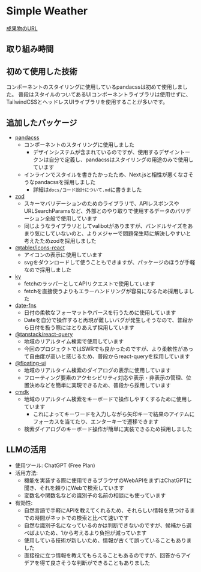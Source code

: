 # Simple Weather

[成果物のURL](https://simple-weather-steel.vercel.app/)

## 取り組み時間

## 初めて使用した技術

コンポーネントのスタイリングに使用しているpandacssは初めて使用しました。
普段はスタイルのついてあるUIコンポーネントライブラリは使用せずに、TailwindCSSとヘッドレスUIライブラリを使用することが多いです。

## 追加したパッケージ

- [pandacss](https://panda-css.com/)
    - コンポーネントのスタイリングに使用しました
        - デザインシステムが含まれているのですが、使用するデザイントークンは自分で定義し、pandacssはスタイリングの用途のみで使用しています
    - インラインでスタイルを書きたかったため、Next.jsと相性が悪くなさそうなpandacssを採用しました
        - 詳細は`docs/コード設計について.md`に書きました
- [zod](https://zod.dev/)
    - スキーマバリデーションのためのライブラリで、APIレスポンスやURLSearchParamsなど、外部とのやり取りで使用するデータのバリデーション全般で使用しています
    - 同じようなライブラリとしてvalibotがありますが、バンドルサイズをあまり気にしていないのと、よりメジャーで問題発生時に解決しやすいと考えたためzodを採用しました
- [@tabler/icons-react](https://tabler.io/icons)
    - アイコンの表示に使用しています
    - svgをダウンロードして使うこともできますが、パッケージのほうが手軽なので採用しました
- [ky](https://github.com/sindresorhus/ky)
    - fetchのラッパーとしてAPIリクエストで使用しています
    - fetchを直接使うよりもエラーハンドリングが容易になるため採用しました
- [date-fns](https://date-fns.org/)
    - 日付の柔軟なフォーマットやパースを行うために使用しています
    - Dateを自分で操作すると再現が難しいバグが発生しそうなので、普段から日付を扱う際にはとりあえず採用しています
- [@tanstack/react-query](https://tanstack.com/query/v5)
    - 地域のリアルタイム検索で使用しています
    - 今回のプロジェクトではSWRでも良かったのですが、より柔軟性があって自由度が高いと感じるため、普段からreact-queryを採用しています
- [@floating-ui](https://floating-ui.com/)
    - 地域のリアルタイム検索のダイアログの表示に使用しています
    - フローティング要素のアクセシビリティ対応や表示・非表示の管理、位置決めなどを簡単に実現できるため、普段から採用しています
- [cmdk](https://cmdk.paco.me/)
    - 地域のリアルタイム検索をキーボードで操作しやすくするために使用しています
        - これによってキーワードを入力しながら矢印キーで結果のアイテムにフォーカスを当てたり、エンターキーで遷移できます
    - 検索ダイアログのキーボード操作が簡単に実装できるため採用しました

## LLMの活用

- 使用ツール: ChatGPT (Free Plan)
- 活用方法:
    - 機能を実装する際に使用できるブラウザのWebAPIをまずはChatGPTに聞き、それを頼りにWebで検索しています
    - 変数名や関数名などの識別子の名前の相談にも使っています
- 有効性:
    - 自然言語で手軽にAPIを教えてくれるため、それらしい情報を見つけるまでの時間がネットでの検索と比べて速いです
    - 自然な識別子名になっているのかは判断できないのですが、候補から選べばよいため、1から考えるより負担が減っています
    - 使用している技術が新しいため、情報が古くて誤っていることもありました
    - 直接役に立つ情報を教えてもらえることもあるのですが、回答からアイデアを得て良さそうな判断ができることもありました
